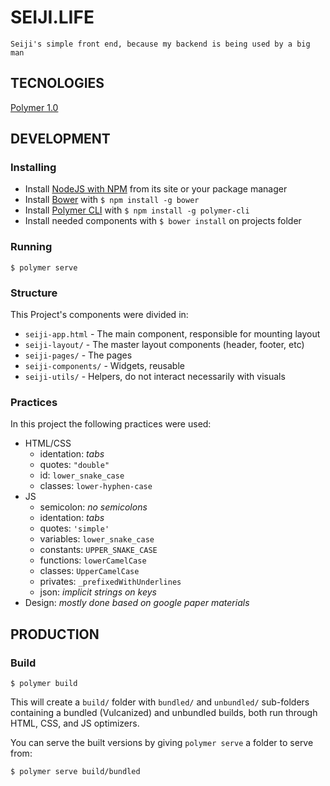 # SEIJI.LIFE

    Seiji's simple front end, because my backend is being used by a big man

## TECNOLOGIES
[Polymer 1.0](https://www.polymer-project.org/1.0/)

## DEVELOPMENT

### Installing
* Install  [NodeJS with NPM](https://nodejs.org/) from its site or your package manager 
* Install  [Bower](https://bower.io/) with `$ npm install -g bower`
* Install  [Polymer CLI](https://www.npmjs.com/package/polymer-cli) with `$ npm install -g polymer-cli`
* Install needed components with `$ bower install` on projects folder

### Running
```
$ polymer serve
```

### Structure
This Project's components were divided in:
* `seiji-app.html` - The main component, responsible for mounting layout
* `seiji-layout/` - The master layout components (header, footer, etc)
* `seiji-pages/` -  The pages
* `seiji-components/` - Widgets, reusable
* `seiji-utils/` - Helpers, do not interact necessarily with visuals 


### Practices
In this project the following practices were used:
* HTML/CSS
    * identation: *tabs*
    * quotes: `"double"`
    * id: `lower_snake_case`
    * classes: `lower-hyphen-case`
* JS
    * semicolon: *no semicolons*
    * identation: *tabs*
    * quotes: `'simple'`
    * variables: `lower_snake_case`
    * constants: `UPPER_SNAKE_CASE`
    * functions: `lowerCamelCase`
    * classes: `UpperCamelCase`
    * privates: `_prefixedWithUnderlines`
    * json: *implicit strings on keys*
* Design: *mostly done based on google paper materials*

## PRODUCTION

### Build

```
$ polymer build
```

This will create a `build/` folder with `bundled/` and `unbundled/` sub-folders
containing a bundled (Vulcanized) and unbundled builds, both run through HTML,
CSS, and JS optimizers.

You can serve the built versions by giving `polymer serve` a folder to serve
from:

```
$ polymer serve build/bundled
```
